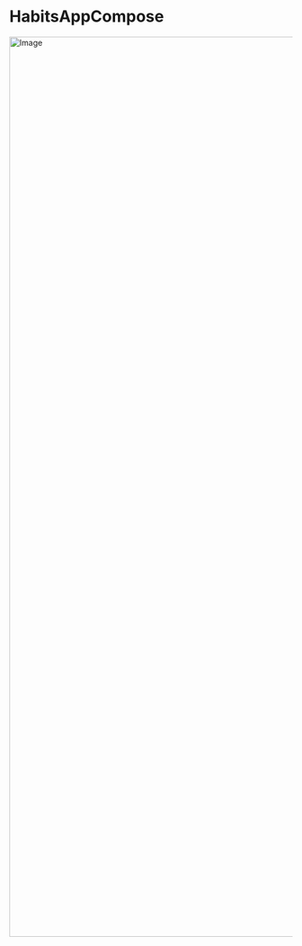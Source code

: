 # HabitsAppCompose

<img width="2000" height="1600" alt="Image" src="https://github.com/user-attachments/assets/671b3e28-8867-48f7-86c4-ebfa5e729be6" />

